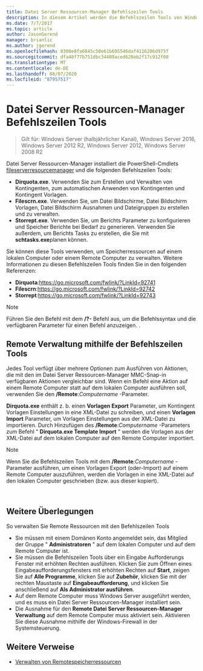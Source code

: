 ```yaml
---
title: Datei Server Ressourcen-Manager Befehlszeilen Tools
description: In diesem Artikel werden die Befehlszeilen Tools von Windows Server 2016 beschrieben.
ms.date: 7/7/2017
ms.topic: article
author: JasonGerend
manager: brianlic
ms.author: jgerend
ms.openlocfilehash: 0300e8fa6845c58e61b695546daf4116286d975f
ms.sourcegitcommit: dfa48f77b751dbc34409aced628eb2f17c912f08
ms.translationtype: MT
ms.contentlocale: de-DE
ms.lasthandoff: 08/07/2020
ms.locfileid: "87957517"
---
```

# <a name="file-server-resource-manager-command-line-tools"></a>Datei Server Ressourcen-Manager Befehlszeilen Tools

> Gilt für: Windows Server (halbjährlicher Kanal), Windows Server 2016, Windows Server 2012 R2, Windows Server 2012, Windows Server 2008 R2

Datei Server Ressourcen-Manager installiert die PowerShell-Cmdlets [fileserverresourcemanager](/powershell/module/fileserverresourcemanager/?view=win10-ps) und die folgenden Befehlszeilen Tools:

-   **Dirquota.exe**. Verwenden Sie zum Erstellen und Verwalten von Kontingenten, zum automatischen Anwenden von Kontingenten und Kontingent Vorlagen.
-   **Filescrn.exe**. Verwenden Sie, um Datei Bildschirme, Datei Bildschirm Vorlagen, Datei Bildschirm Ausnahmen und Dateigruppen zu erstellen und zu verwalten.
-   **Storrept.exe**. Verwenden Sie, um Berichts Parameter zu konfigurieren und Speicher Berichte bei Bedarf zu generieren. Verwenden Sie außerdem, um Berichts Tasks zu erstellen, die Sie mit **schtasks.exe**planen können.

Sie können diese Tools verwenden, um Speicherressourcen auf einem lokalen Computer oder einem Remote Computer zu verwalten. Weitere Informationen zu diesen Befehlszeilen Tools finden Sie in den folgenden Referenzen:

-   **Dirquota**:<https://go.microsoft.com/fwlink/?LinkId=92741>
-   **Filescrn**:<https://go.microsoft.com/fwlink/?LinkId=92742>
-   **Storrept**:<https://go.microsoft.com/fwlink/?LinkId=92743>


> [!Note]
> Führen Sie den Befehl mit dem <strong>/?-</strong> Befehl aus, um die Befehlssyntax und die verfügbaren Parameter für einen Befehl anzuzeigen. .


## <a name="remote-management-using-the-command-line-tools"></a>Remote Verwaltung mithilfe der Befehlszeilen Tools

Jedes Tool verfügt über mehrere Optionen zum Ausführen von Aktionen, die mit den im Datei Server Ressourcen-Manager MMC-Snap-in verfügbaren Aktionen vergleichbar sind. Wenn ein Befehl eine Aktion auf einem Remote Computer statt auf dem lokalen Computer ausführen soll, verwenden Sie den **/Remote**:*Computername* -Parameter.

**Dirquota.exe** enthält z. b. einen **Vorlagen Export** Parameter, um Kontingent Vorlagen Einstellungen in eine XML-Datei zu schreiben, und einen **Vorlagen Import** Parameter, um Vorlagen Einstellungen aus der XML-Datei zu importieren. Durch Hinzufügen des **/Remote**:*Computername* -Parameters zum Befehl " **Dirquota.exe Template Import** " werden die Vorlagen aus der XML-Datei auf dem lokalen Computer auf den Remote Computer importiert.

> [!Note]
> Wenn Sie die Befehlszeilen Tools mit dem **/Remote**:<em>Computername</em> -Parameter ausführen, um einen Vorlagen Export (oder-Import) auf einem Remote Computer auszuführen, werden die Vorlagen in eine XML-Datei auf den lokalen Computer geschrieben (bzw. aus dieser kopiert).

<br />

## <a name="additional-considerations"></a>Weitere Überlegungen

So verwalten Sie Remote Ressourcen mit den Befehlszeilen Tools

-   Sie müssen mit einem Domänen Konto angemeldet sein, das Mitglied der Gruppe " **Administratoren** " auf dem lokalen Computer und auf dem Remote Computer ist.
-   Sie müssen die Befehlszeilen Tools über ein Eingabe Aufforderungs Fenster mit erhöhten Rechten ausführen. Klicken Sie zum Öffnen eines Eingabeaufforderungsfensters mit erhöhten Rechten auf **Start**, zeigen Sie auf **Alle Programme**, klicken Sie auf **Zubehör**, klicken Sie mit der rechten Maustaste auf **Eingabeaufforderung**, und klicken Sie anschließend auf **Als Administrator ausführen**.
-   Auf dem Remote Computer muss Windows Server ausgeführt werden, und es muss ein Datei Server Ressourcen-Manager installiert sein.
-   Die Ausnahme für den **Remote Datei Server Ressourcen-Manager Verwaltung** auf dem Remote Computer muss aktiviert sein. Aktivieren Sie diese Ausnahme mithilfe der Windows-Firewall in der Systemsteuerung.


## <a name="additional-references"></a>Weitere Verweise

-   [Verwalten von Remotespeicherressourcen](managing-remote-storage-resources.md)
